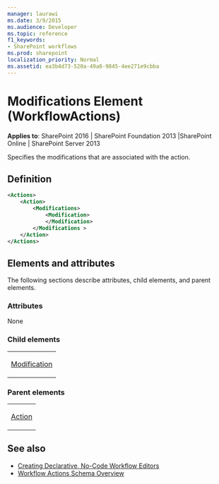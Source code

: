 ```yaml
---
manager: laurawi
ms.date: 3/9/2015
ms.audience: Developer
ms.topic: reference
f1_keywords:
- SharePoint workflows
ms.prod: sharepoint
localization_priority: Normal
ms.assetid: ea3b4d73-520a-49a8-9845-4ee271e9cbba
---
```


# Modifications Element (WorkflowActions)

**Applies to**: SharePoint 2016 | SharePoint Foundation 2013 |SharePoint Online | SharePoint Server 2013

Specifies the modifications that are associated with the action.

## Definition

```XML
<Actions>
    <Action>
        <Modifications>
            <Modification>
            </Modification>
        </Modifications >
    </Action>
</Actions>
```

## Elements and attributes

The following sections describe attributes, child elements, and parent elements.

### Attributes

None

### Child elements

<table>
<colgroup>
<col width="100%" />
</colgroup>
<tbody>
<tr class="odd">
<td align="left"><p><a href="modification-element-workflowactions.md">Modification</a></p></td>
</tr>
</tbody>
</table>

### Parent elements

<table>
<colgroup>
<col width="100%" />
</colgroup>
<tbody>
<tr class="odd">
<td align="left"><p><a href="action-element-workflowactions.md">Action</a></p></td>
</tr>
</tbody>
</table>


## See also

- [Creating Declarative, No-Code Workflow Editors](https://msdn.microsoft.com/library/office/bb417436.aspx)
- [Workflow Actions Schema Overview](https://msdn.microsoft.com/library/office/bb897626.aspx)





